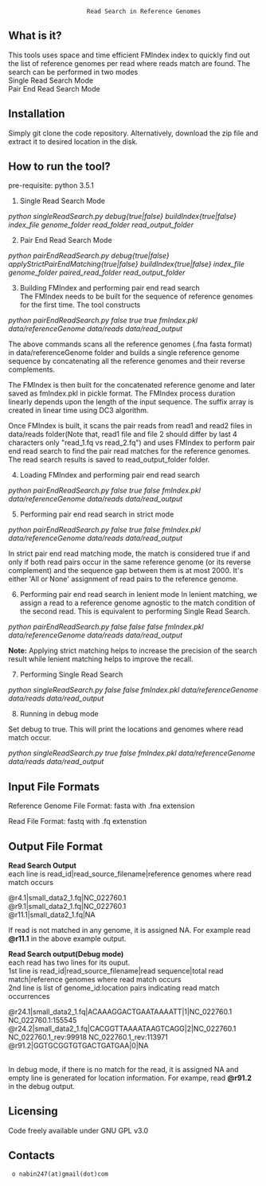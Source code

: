 
                          Read Search in Reference Genomes

  What is it?
  -----------

  This tools uses space and time efficient FMIndex index to quickly find out the list of reference genomes per read where reads match are found. The search can be performed in two modes <br/>
  Single Read Search Mode <br />
  Pair End Read Search Mode <br />


  Installation
  ------------

  Simply git clone the code repository. Alternatively, download the zip file and extract it to desired location in the disk.


  How to run the tool?
  ------------
  pre-requisite: python 3.5.1

  1. Single Read Search Mode <br />

  *python singleReadSearch.py debug{true|false}  buildIndex{true|false} index_file genome_folder read_folder read_output_folder* <br />

  2. Pair End Read Search Mode <br />

  *python pairEndReadSearch.py debug{true|false} applyStrictPairEndMatching{true|false} buildIndex{true|false} index_file genome_folder paired_read_folder read_output_folder* <br />

  3. Building FMIndex and performing pair end read search <br />
  The FMIndex needs to be built for the sequence of reference genomes for the first time. The tool constructs 

  *python pairEndReadSearch.py false true true fmIndex.pkl data/referenceGenome data/reads data/read_output* <br />

  The above commands scans  all the reference genomes (.fna fasta format) in data/referenceGenome folder and builds a single reference genome sequence by
  concatenating all the reference genomes and their reverse complements. 

  The FMIndex is then built for the concatenated reference genome and later saved as fmIndex.pkl in pickle format. The FMIndex process duration linearly depends upon the length of the input sequence. The suffix array is created in linear time using DC3 algorithm. 

  Once FMIndex is built, it scans the pair reads from read1 and read2 files in data/reads folder(Note that, read1 file and file 2 should differ by last 4 characters only "read_1.fq vs read_2.fq") and uses FMIndex to perform pair end read search to
  find the pair read matches for the reference genomes. The read search results is saved to read_output_folder folder.

  4. Loading FMIndex and performing pair end read search <br />

  *python pairEndReadSearch.py false true false fmIndex.pkl data/referenceGenome data/reads data/read_output* <br />

  5. Performing pair end read search in strict mode <br />

  *python pairEndReadSearch.py false true false fmIndex.pkl data/referenceGenome data/reads data/read_output* <br />

  In strict pair end read matching mode, the match is considered true if and only if both read pairs occur in the same reference genome (or its reverse complement) and the sequence gap between them is at most 2000. It's either 'All or None' assignment of read pairs to the reference genome. 
  
  6. Performing pair end read search in lenient mode
  In lenient matching, we assign a read to a reference genome agnostic to the match condition of  the second read. This is equivalent to performing Single Read Search. <br />

  *python pairEndReadSearch.py false false false fmIndex.pkl data/referenceGenome data/reads data/read_output* <br />

  **Note:** Applying strict matching helps to increase the precision of the search result while lenient matching  helps to improve the recall. <br />

  7. Performing Single Read Search<br />

   *python singleReadSearch.py false  false fmIndex.pkl data/referenceGenome data/reads data/read_output* <br />

  8. Running in debug mode<br />
  
  Set debug to true. This will print the locations and genomes where read match occur.<br />

   *python singleReadSearch.py true false fmIndex.pkl data/referenceGenome data/reads data/read_output* <br />


  Input File Formats
  ---------

  Reference Genome File Format: fasta with .fna extension<br />

  Read File Format: fastq with .fq extenstion<br />

   Output File Format
  ---------
  **Read Search Output** <br />
  each line is read_id|read_source_filename|reference genomes where read match occurs<br />

  @r4.1|small_data2_1.fq|NC_022760.1<br />
  @r9.1|small_data2_1.fq|NC_022760.1<br />
  @r11.1|small_data2_1.fq|NA<br />

  If read is not matched in any genome, it is assigned NA. For example read **@r11.1** in the above example output. <br/>

  **Read Search output(Debug mode)** <br />
  each read has two lines for its ouput.<br />
  1st line is read_id|read_source_filename|read sequence|total read match|reference genomes where read match occurs<br />
  2nd line is list of genome_id:location pairs indicating read match occurrences<br />

  @r24.1|small_data2_1.fq|ACAAAGGACTGAATAAAATT|1|NC_022760.1<br />
  NC_022760.1:155545<br />
  @r24.2|small_data2_1.fq|CACGGTTAAAATAAGTCAGG|2|NC_022760.1<br />
  NC_022760.1_rev:99918 NC_022760.1_rev:113971<br />
  @r91.2|GGTGCGGTGTGACTGATGAA|0|NA<br />
  <br />
   
  In debug mode, if there is no match for the read, it is assigned NA and empty line is generated for location information. For exampe, read **@r91.2** in the debug output.<br/>

  Licensing
  ---------

  Code freely available under GNU GPL v3.0

  
  Contacts
  --------

     o nabin247(at)gmail(dot)com

